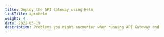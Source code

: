 ```yaml
---
title: Deploy the API Gateway using Helm
linkTitle: apimhelm
weight: 4
date: 2022-05-19
description: Problems you might encounter when running API Gateway and API Manager in Docker containers, and possible solutions.
---
```


